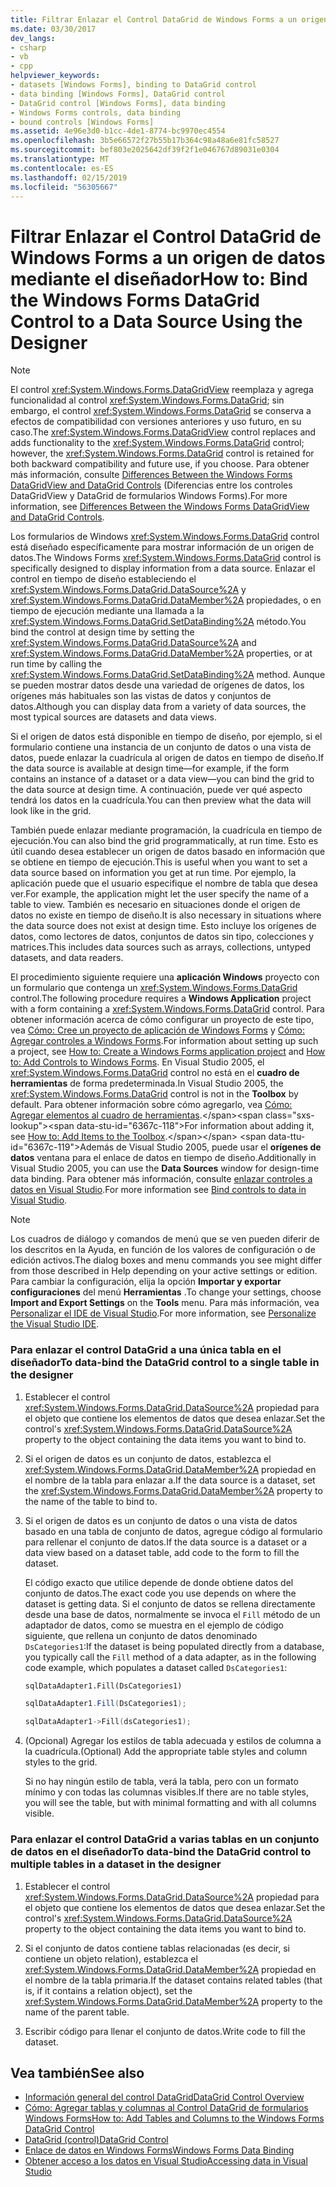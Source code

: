 ```yaml
---
title: Filtrar Enlazar el Control DataGrid de Windows Forms a un origen de datos mediante el diseñador
ms.date: 03/30/2017
dev_langs:
- csharp
- vb
- cpp
helpviewer_keywords:
- datasets [Windows Forms], binding to DataGrid control
- data binding [Windows Forms], DataGrid control
- DataGrid control [Windows Forms], data binding
- Windows Forms controls, data binding
- bound controls [Windows Forms]
ms.assetid: 4e96e3d0-b1cc-4de1-8774-bc9970ec4554
ms.openlocfilehash: 3b5e66572f27b55b17b364c98a48a6e81fc58527
ms.sourcegitcommit: bef803e2025642df39f2f1e046767d89031e0304
ms.translationtype: MT
ms.contentlocale: es-ES
ms.lasthandoff: 02/15/2019
ms.locfileid: "56305667"
---
```

# <a name="how-to-bind-the-windows-forms-datagrid-control-to-a-data-source-using-the-designer"></a><span data-ttu-id="6367c-102">Filtrar Enlazar el Control DataGrid de Windows Forms a un origen de datos mediante el diseñador</span><span class="sxs-lookup"><span data-stu-id="6367c-102">How to: Bind the Windows Forms DataGrid Control to a Data Source Using the Designer</span></span>

> [!NOTE]
>  <span data-ttu-id="6367c-103">El control <xref:System.Windows.Forms.DataGridView> reemplaza y agrega funcionalidad al control <xref:System.Windows.Forms.DataGrid>; sin embargo, el control <xref:System.Windows.Forms.DataGrid> se conserva a efectos de compatibilidad con versiones anteriores y uso futuro, en su caso.</span><span class="sxs-lookup"><span data-stu-id="6367c-103">The <xref:System.Windows.Forms.DataGridView> control replaces and adds functionality to the <xref:System.Windows.Forms.DataGrid> control; however, the <xref:System.Windows.Forms.DataGrid> control is retained for both backward compatibility and future use, if you choose.</span></span> <span data-ttu-id="6367c-104">Para obtener más información, consulte [Differences Between the Windows Forms DataGridView and DataGrid Controls](../../../../docs/framework/winforms/controls/differences-between-the-windows-forms-datagridview-and-datagrid-controls.md) (Diferencias entre los controles DataGridView y DataGrid de formularios Windows Forms).</span><span class="sxs-lookup"><span data-stu-id="6367c-104">For more information, see [Differences Between the Windows Forms DataGridView and DataGrid Controls](../../../../docs/framework/winforms/controls/differences-between-the-windows-forms-datagridview-and-datagrid-controls.md).</span></span>  
  
 <span data-ttu-id="6367c-105">Los formularios de Windows <xref:System.Windows.Forms.DataGrid> control está diseñado específicamente para mostrar información de un origen de datos.</span><span class="sxs-lookup"><span data-stu-id="6367c-105">The Windows Forms <xref:System.Windows.Forms.DataGrid> control is specifically designed to display information from a data source.</span></span> <span data-ttu-id="6367c-106">Enlazar el control en tiempo de diseño estableciendo el <xref:System.Windows.Forms.DataGrid.DataSource%2A> y <xref:System.Windows.Forms.DataGrid.DataMember%2A> propiedades, o en tiempo de ejecución mediante una llamada a la <xref:System.Windows.Forms.DataGrid.SetDataBinding%2A> método.</span><span class="sxs-lookup"><span data-stu-id="6367c-106">You bind the control at design time by setting the <xref:System.Windows.Forms.DataGrid.DataSource%2A> and <xref:System.Windows.Forms.DataGrid.DataMember%2A> properties, or at run time by calling the <xref:System.Windows.Forms.DataGrid.SetDataBinding%2A> method.</span></span> <span data-ttu-id="6367c-107">Aunque se pueden mostrar datos desde una variedad de orígenes de datos, los orígenes más habituales son las vistas de datos y conjuntos de datos.</span><span class="sxs-lookup"><span data-stu-id="6367c-107">Although you can display data from a variety of data sources, the most typical sources are datasets and data views.</span></span>  
  
 <span data-ttu-id="6367c-108">Si el origen de datos está disponible en tiempo de diseño, por ejemplo, si el formulario contiene una instancia de un conjunto de datos o una vista de datos, puede enlazar la cuadrícula al origen de datos en tiempo de diseño.</span><span class="sxs-lookup"><span data-stu-id="6367c-108">If the data source is available at design time—for example, if the form contains an instance of a dataset or a data view—you can bind the grid to the data source at design time.</span></span> <span data-ttu-id="6367c-109">A continuación, puede ver qué aspecto tendrá los datos en la cuadrícula.</span><span class="sxs-lookup"><span data-stu-id="6367c-109">You can then preview what the data will look like in the grid.</span></span>  
  
 <span data-ttu-id="6367c-110">También puede enlazar mediante programación, la cuadrícula en tiempo de ejecución.</span><span class="sxs-lookup"><span data-stu-id="6367c-110">You can also bind the grid programmatically, at run time.</span></span> <span data-ttu-id="6367c-111">Esto es útil cuando desea establecer un origen de datos basado en información que se obtiene en tiempo de ejecución.</span><span class="sxs-lookup"><span data-stu-id="6367c-111">This is useful when you want to set a data source based on information you get at run time.</span></span> <span data-ttu-id="6367c-112">Por ejemplo, la aplicación puede que el usuario especifique el nombre de tabla que desea ver.</span><span class="sxs-lookup"><span data-stu-id="6367c-112">For example, the application might let the user specify the name of a table to view.</span></span> <span data-ttu-id="6367c-113">También es necesario en situaciones donde el origen de datos no existe en tiempo de diseño.</span><span class="sxs-lookup"><span data-stu-id="6367c-113">It is also necessary in situations where the data source does not exist at design time.</span></span> <span data-ttu-id="6367c-114">Esto incluye los orígenes de datos, como lectores de datos, conjuntos de datos sin tipo, colecciones y matrices.</span><span class="sxs-lookup"><span data-stu-id="6367c-114">This includes data sources such as arrays, collections, untyped datasets, and data readers.</span></span>  
  
 <span data-ttu-id="6367c-115">El procedimiento siguiente requiere una **aplicación Windows** proyecto con un formulario que contenga un <xref:System.Windows.Forms.DataGrid> control.</span><span class="sxs-lookup"><span data-stu-id="6367c-115">The following procedure requires a **Windows Application** project with a form containing a <xref:System.Windows.Forms.DataGrid> control.</span></span> <span data-ttu-id="6367c-116">Para obtener información acerca de cómo configurar un proyecto de este tipo, vea [Cómo: Cree un proyecto de aplicación de Windows Forms](/visualstudio/ide/step-1-create-a-windows-forms-application-project) y [Cómo: Agregar controles a Windows Forms](../../../../docs/framework/winforms/controls/how-to-add-controls-to-windows-forms.md).</span><span class="sxs-lookup"><span data-stu-id="6367c-116">For information about setting up such a project, see [How to: Create a Windows Forms application project](/visualstudio/ide/step-1-create-a-windows-forms-application-project) and [How to: Add Controls to Windows Forms](../../../../docs/framework/winforms/controls/how-to-add-controls-to-windows-forms.md).</span></span> <span data-ttu-id="6367c-117">En Visual Studio 2005, el <xref:System.Windows.Forms.DataGrid> control no está en el **cuadro de herramientas** de forma predeterminada.</span><span class="sxs-lookup"><span data-stu-id="6367c-117">In Visual Studio 2005, the <xref:System.Windows.Forms.DataGrid> control is not in the **Toolbox** by default.</span></span> <span data-ttu-id="6367c-118">Para obtener información sobre cómo agregarlo, vea [Cómo: Agregar elementos al cuadro de herramientas](https://docs.microsoft.com/previous-versions/visualstudio/visual-studio-2010/ms165355(v=vs.100)).</span><span class="sxs-lookup"><span data-stu-id="6367c-118">For information about adding it, see [How to: Add Items to the Toolbox](https://docs.microsoft.com/previous-versions/visualstudio/visual-studio-2010/ms165355(v=vs.100)).</span></span> <span data-ttu-id="6367c-119">Además de Visual Studio 2005, puede usar el **orígenes de datos** ventana para el enlace de datos en tiempo de diseño.</span><span class="sxs-lookup"><span data-stu-id="6367c-119">Additionally in Visual Studio 2005, you can use the **Data Sources** window for design-time data binding.</span></span> <span data-ttu-id="6367c-120">Para obtener más información, consulte [enlazar controles a datos en Visual Studio](/visualstudio/data-tools/bind-controls-to-data-in-visual-studio).</span><span class="sxs-lookup"><span data-stu-id="6367c-120">For more information see [Bind controls to data in Visual Studio](/visualstudio/data-tools/bind-controls-to-data-in-visual-studio).</span></span>  
  
> [!NOTE]
>  <span data-ttu-id="6367c-121">Los cuadros de diálogo y comandos de menú que se ven pueden diferir de los descritos en la Ayuda, en función de los valores de configuración o de edición activos.</span><span class="sxs-lookup"><span data-stu-id="6367c-121">The dialog boxes and menu commands you see might differ from those described in Help depending on your active settings or edition.</span></span> <span data-ttu-id="6367c-122">Para cambiar la configuración, elija la opción **Importar y exportar configuraciones** del menú **Herramientas** .</span><span class="sxs-lookup"><span data-stu-id="6367c-122">To change your settings, choose **Import and Export Settings** on the **Tools** menu.</span></span> <span data-ttu-id="6367c-123">Para más información, vea [Personalizar el IDE de Visual Studio](/visualstudio/ide/personalizing-the-visual-studio-ide).</span><span class="sxs-lookup"><span data-stu-id="6367c-123">For more information, see [Personalize the Visual Studio IDE](/visualstudio/ide/personalizing-the-visual-studio-ide).</span></span>  
  
### <a name="to-data-bind-the-datagrid-control-to-a-single-table-in-the-designer"></a><span data-ttu-id="6367c-124">Para enlazar el control DataGrid a una única tabla en el diseñador</span><span class="sxs-lookup"><span data-stu-id="6367c-124">To data-bind the DataGrid control to a single table in the designer</span></span>  
  
1.  <span data-ttu-id="6367c-125">Establecer el control <xref:System.Windows.Forms.DataGrid.DataSource%2A> propiedad para el objeto que contiene los elementos de datos que desea enlazar.</span><span class="sxs-lookup"><span data-stu-id="6367c-125">Set the control's <xref:System.Windows.Forms.DataGrid.DataSource%2A> property to the object containing the data items you want to bind to.</span></span>  
  
2.  <span data-ttu-id="6367c-126">Si el origen de datos es un conjunto de datos, establezca el <xref:System.Windows.Forms.DataGrid.DataMember%2A> propiedad en el nombre de la tabla para enlazar a.</span><span class="sxs-lookup"><span data-stu-id="6367c-126">If the data source is a dataset, set the <xref:System.Windows.Forms.DataGrid.DataMember%2A> property to the name of the table to bind to.</span></span>  
  
3.  <span data-ttu-id="6367c-127">Si el origen de datos es un conjunto de datos o una vista de datos basado en una tabla de conjunto de datos, agregue código al formulario para rellenar el conjunto de datos.</span><span class="sxs-lookup"><span data-stu-id="6367c-127">If the data source is a dataset or a data view based on a dataset table, add code to the form to fill the dataset.</span></span>  
  
     <span data-ttu-id="6367c-128">El código exacto que utilice depende de donde obtiene datos del conjunto de datos.</span><span class="sxs-lookup"><span data-stu-id="6367c-128">The exact code you use depends on where the dataset is getting data.</span></span> <span data-ttu-id="6367c-129">Si el conjunto de datos se rellena directamente desde una base de datos, normalmente se invoca el `Fill` método de un adaptador de datos, como se muestra en el ejemplo de código siguiente, que rellena un conjunto de datos denominado `DsCategories1`:</span><span class="sxs-lookup"><span data-stu-id="6367c-129">If the dataset is being populated directly from a database, you typically call the `Fill` method of a data adapter, as in the following code example, which populates a dataset called `DsCategories1`:</span></span>  
  
    ```vb  
    sqlDataAdapter1.Fill(DsCategories1)  
    ```  
  
    ```csharp  
    sqlDataAdapter1.Fill(DsCategories1);  
    ```  
  
    ```cpp  
    sqlDataAdapter1->Fill(dsCategories1);  
    ```  
  
4.  <span data-ttu-id="6367c-130">(Opcional) Agregar los estilos de tabla adecuada y estilos de columna a la cuadrícula.</span><span class="sxs-lookup"><span data-stu-id="6367c-130">(Optional) Add the appropriate table styles and column styles to the grid.</span></span>  
  
     <span data-ttu-id="6367c-131">Si no hay ningún estilo de tabla, verá la tabla, pero con un formato mínimo y con todas las columnas visibles.</span><span class="sxs-lookup"><span data-stu-id="6367c-131">If there are no table styles, you will see the table, but with minimal formatting and with all columns visible.</span></span>  
  
### <a name="to-data-bind-the-datagrid-control-to-multiple-tables-in-a-dataset-in-the-designer"></a><span data-ttu-id="6367c-132">Para enlazar el control DataGrid a varias tablas en un conjunto de datos en el diseñador</span><span class="sxs-lookup"><span data-stu-id="6367c-132">To data-bind the DataGrid control to multiple tables in a dataset in the designer</span></span>  
  
1.  <span data-ttu-id="6367c-133">Establecer el control <xref:System.Windows.Forms.DataGrid.DataSource%2A> propiedad para el objeto que contiene los elementos de datos que desea enlazar.</span><span class="sxs-lookup"><span data-stu-id="6367c-133">Set the control's <xref:System.Windows.Forms.DataGrid.DataSource%2A> property to the object containing the data items you want to bind to.</span></span>  
  
2.  <span data-ttu-id="6367c-134">Si el conjunto de datos contiene tablas relacionadas (es decir, si contiene un objeto relation), establezca el <xref:System.Windows.Forms.DataGrid.DataMember%2A> propiedad en el nombre de la tabla primaria.</span><span class="sxs-lookup"><span data-stu-id="6367c-134">If the dataset contains related tables (that is, if it contains a relation object), set the <xref:System.Windows.Forms.DataGrid.DataMember%2A> property to the name of the parent table.</span></span>  
  
3.  <span data-ttu-id="6367c-135">Escribir código para llenar el conjunto de datos.</span><span class="sxs-lookup"><span data-stu-id="6367c-135">Write code to fill the dataset.</span></span>  
  
## <a name="see-also"></a><span data-ttu-id="6367c-136">Vea también</span><span class="sxs-lookup"><span data-stu-id="6367c-136">See also</span></span>
- [<span data-ttu-id="6367c-137">Información general del control DataGrid</span><span class="sxs-lookup"><span data-stu-id="6367c-137">DataGrid Control Overview</span></span>](../../../../docs/framework/winforms/controls/datagrid-control-overview-windows-forms.md)
- [<span data-ttu-id="6367c-138">Cómo: Agregar tablas y columnas al Control DataGrid de formularios Windows Forms</span><span class="sxs-lookup"><span data-stu-id="6367c-138">How to: Add Tables and Columns to the Windows Forms DataGrid Control</span></span>](../../../../docs/framework/winforms/controls/how-to-add-tables-and-columns-to-the-windows-forms-datagrid-control.md)
- [<span data-ttu-id="6367c-139">DataGrid (control)</span><span class="sxs-lookup"><span data-stu-id="6367c-139">DataGrid Control</span></span>](../../../../docs/framework/winforms/controls/datagrid-control-windows-forms.md)
- [<span data-ttu-id="6367c-140">Enlace de datos en Windows Forms</span><span class="sxs-lookup"><span data-stu-id="6367c-140">Windows Forms Data Binding</span></span>](../../../../docs/framework/winforms/windows-forms-data-binding.md)
- [<span data-ttu-id="6367c-141">Obtener acceso a los datos en Visual Studio</span><span class="sxs-lookup"><span data-stu-id="6367c-141">Accessing data in Visual Studio</span></span>](/visualstudio/data-tools/accessing-data-in-visual-studio)
